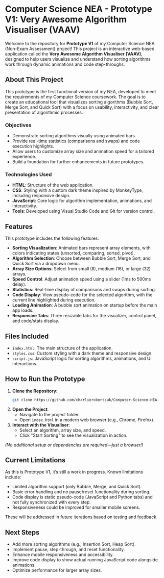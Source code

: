 # Computer Science NEA - Prototype V1: Very Awesome Algorithm Visualiser (VAAV)

Welcome to the repository for **Prototype V1** of my Computer Science NEA (Non-Exam Assessment) project! This project is an interactive web-based application called the **Very Awesome Algorithm Visualiser (VAAV)**, designed to help users visualize and understand how sorting algorithms work through dynamic animations and code step-throughs.

## About This Project

This prototype is the first functional version of my NEA, developed to meet the requirements of my Computer Science coursework. The goal is to create an educational tool that visualizes sorting algorithms (Bubble Sort, Merge Sort, and Quick Sort) with a focus on usability, interactivity, and clear presentation of algorithmic processes.

### Objectives
- Demonstrate sorting algorithms visually using animated bars.
- Provide real-time statistics (comparisons and swaps) and code execution highlights.
- Allow users to customize array size and animation speed for a tailored experience.
- Build a foundation for further enhancements in future prototypes.

### Technologies Used
- **HTML**: Structure of the web application.
- **CSS**: Styling with a custom dark theme inspired by MonkeyType, including responsive design.
- **JavaScript**: Core logic for algorithm implementation, animations, and interactivity.
- **Tools**: Developed using Visual Studio Code and Git for version control.

## Features
This prototype includes the following features:
- **Sorting Visualization**: Animated bars represent array elements, with colors indicating states (unsorted, comparing, sorted, pivot).
- **Algorithm Selection**: Choose between Bubble Sort, Merge Sort, and Quick Sort via a dropdown menu.
- **Array Size Options**: Select from small (8), medium (16), or large (32) arrays.
- **Speed Control**: Adjust animation speed using a slider (1ms to 500ms delay).
- **Statistics**: Real-time display of comparisons and swaps during sorting.
- **Code Display**: View pseudo-code for the selected algorithm, with the current line highlighted during execution.
- **Loading Animation**: A bubble sort animation on startup before the main app loads.
- **Responsive Tabs**: Three resizable tabs for the visualizer, control panel, and code/stats display.

## Files Included
- `index.html`: The main structure of the application.
- `styles.css`: Custom styling with a dark theme and responsive design.
- `script.js`: JavaScript logic for sorting algorithms, animations, and UI interactions.

## How to Run the Prototype
1. **Clone the Repository**:
   ```bash
   git clone https://github.com/charlierobertsuk/Computer-Science-NEA-PrototypeV1.git
   ```
2. **Open the Project**:
   - Navigate to the project folder.
   - Open `index.html` in a modern web browser (e.g., Chrome, Firefox).
3. **Interact with the Visualiser**:
   - Select an algorithm, array size, and speed.
   - Click "Start Sorting" to see the visualization in action.

*(No additional setup or dependencies are required—just a browser!)*

## Current Limitations
As this is Prototype V1, it’s still a work in progress. Known limitations include:
- Limited algorithm support (only Bubble, Merge, and Quick Sort).
- Basic error handling and no pause/reset functionality during sorting.
- Code display is static pseudo-code (JavaScript and Python tabs) and not fully synchronized with every step.
- Responsiveness could be improved for smaller mobile screens.

These will be addressed in future iterations based on testing and feedback.

## Next Steps
- Add more sorting algorithms (e.g., Insertion Sort, Heap Sort).
- Implement pause, step-through, and reset functionality.
- Enhance mobile responsiveness and accessibility.
- Improve code display to show actual running JavaScript code alongside animations.
- Optimize performance for larger array sizes.

